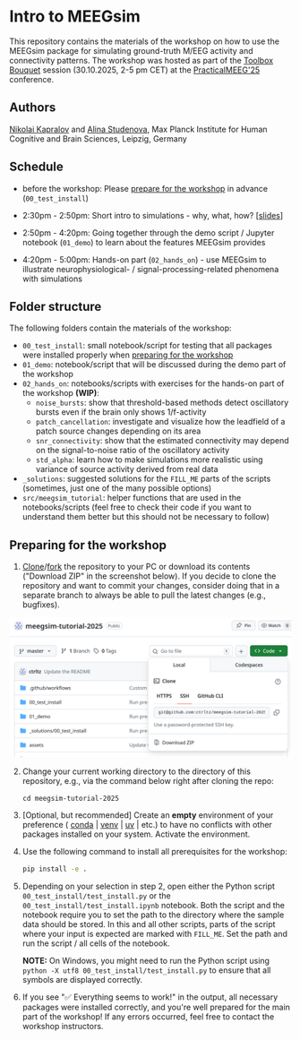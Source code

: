# Intro to MEEGsim

This repository contains the materials of the workshop on how to use the MEEGsim package for simulating ground-truth M/EEG activity and connectivity patterns. The workshop was hosted as part of the [Toolbox Bouquet](https://cuttingeeg.org/practicalmeeg2025/bouquet/) session (30.10.2025, 2-5 pm CET) at the [PracticalMEEG'25](https://cuttingeeg.org/practicalmeeg2025/) conference.

## Authors

[Nikolai Kapralov](https://bsky.app/profile/willenjoy.bsky.social) and [Alina Studenova](https://bsky.app/profile/studenova.bsky.social), Max Planck Institute for Human Cognitive and Brain Sciences, Leipzig, Germany

## Schedule

* before the workshop: Please [prepare for the workshop](#preparing-for-the-workshop) in advance (`00_test_install`)

* 2:30pm - 2:50pm: Short intro to simulations - why, what, how? [[slides](https://drive.google.com/file/d/1JwOkb5sQiSYHdQd2WqxGxO-CQ7xeuEl1/view?usp=sharing)]

* 2:50pm - 4:20pm: Going together through the demo script / Jupyter notebook (`01_demo`) to learn about the features MEEGsim provides

* 4:20pm - 5:00pm: Hands-on part (`02_hands_on`) - use MEEGsim to illustrate neurophysiological- / signal-processing-related phenomena with simulations

## Folder structure

The following folders contain the materials of the workshop:

* `00_test_install`: small notebook/script for testing that all packages were installed properly when [preparing for the workshop](#preparing-for-the-workshop)
* `01_demo`: notebook/script that will be discussed during the demo part of the workshop
* `02_hands_on`: notebooks/scripts with exercises for the hands-on part of the workshop **(WIP)**:
    * `noise_bursts`: show that threshold-based methods detect oscillatory bursts even if the brain only shows 1/f-activity
    * `patch_cancellation`: investigate and visualize how the leadfield of a patch source changes depending on its area
    * `snr_connectivity`: show that the estimated connectivity may depend on the signal-to-noise ratio of the oscillatory activity
    * `std_alpha`: learn how to make simulations more realistic using variance of source activity derived from real data
* `_solutions`: suggested solutions for the `FILL_ME` parts of the scripts (sometimes, just one of the many possible options)
* `src/meegsim_tutorial`: helper functions that are used in the notebooks/scripts (feel free to check their code if you want to understand them better but this should not be necessary to follow)

## Preparing for the workshop

1. [Clone](https://docs.github.com/en/repositories/creating-and-managing-repositories/cloning-a-repository)/[fork](https://docs.github.com/en/pull-requests/collaborating-with-pull-requests/working-with-forks/fork-a-repo?versionId=free-pro-team%40latest&productId=repositories&restPage=creating-and-managing-repositories%2Ccloning-a-repository) the repository to your PC or download its contents ("Download ZIP" in the screenshot below). If you decide to clone the repository and want to commit your changes, consider doing that in a separate branch to always be able to pull the latest changes (e.g., bugfixes).

![Screenshot of the "Code" button which allows one to clone or download the repository](assets/clone_or_download.png)

2. Change your current working directory to the directory of this repository, e.g., via the command below right after cloning the repo:

    ```
    cd meegsim-tutorial-2025
    ```

3. [Optional, but recommended] Create an **empty** environment of your preference (
    [conda](https://docs.conda.io/projects/conda/en/latest/user-guide/tasks/manage-environments.html) |
    [venv](https://docs.python.org/3/library/venv.html) |
    [uv](https://docs.astral.sh/uv/) |
    etc.) to have no conflicts with other packages installed on your system. Activate the environment.

4. Use the following command to install all prerequisites for the workshop:

    ```bash
    pip install -e .
    ```

5. Depending on your selection in step 2, open either the Python script
`00_test_install/test_install.py` or the `00_test_install/test_install.ipynb` notebook. Both the script and the notebook require you to set the path to the directory where the sample data should be stored. In this and all other scripts, parts of the script where your input is expected are marked with `FILL_ME`. Set the path and run the script / all cells of the notebook.

    **NOTE:** On Windows, you might need to run the Python script using `python -X utf8 00_test_install/test_install.py` to ensure that all symbols are displayed correctly.

6. If you see "✅ Everything seems to work!" in the output, all necessary packages were installed correctly, and you're well prepared for the main part of the workshop! If any errors occurred, feel free to contact the workshop instructors.
